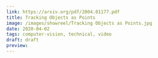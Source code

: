 ```yaml
---
link: https://arxiv.org/pdf/2004.01177.pdf
title: Tracking Objects as Points
image: /images/showreel/Tracking Objects as Points.jpg
date: 2020-04-02
tags: computer-vision, technical, video
draft: draft
preview:
---
```



